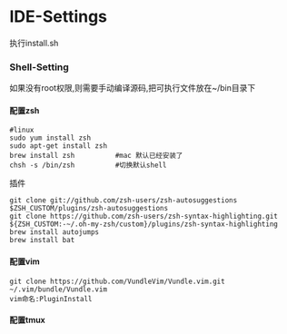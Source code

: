 # IDE-Settings

执行install.sh

### Shell-Setting

如果没有root权限,则需要手动编译源码,把可执行文件放在~/bin目录下

#### 配置zsh

```shell
#linux
sudo yum install zsh
sudo apt-get install zsh
brew install zsh          #mac 默认已经安装了
chsh -s /bin/zsh          #切换默认shell
```

插件

```shell
git clone git://github.com/zsh-users/zsh-autosuggestions $ZSH_CUSTOM/plugins/zsh-autosuggestions
git clone https://github.com/zsh-users/zsh-syntax-highlighting.git ${ZSH_CUSTOM:-~/.oh-my-zsh/custom}/plugins/zsh-syntax-highlighting
brew install autojumps
brew install bat
```

#### 配置vim

```shell
git clone https://github.com/VundleVim/Vundle.vim.git ~/.vim/bundle/Vundle.vim
vim命名:PluginInstall
```

#### 配置tmux

